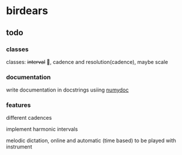 # birdears

## todo

### classes

classes: ~~interval~~ :tada:, cadence and resolution(cadence), maybe scale


### documentation

write documentation in docstrings usiing [numydoc](https://github.com/numpy/numpy/blob/master/doc/HOWTO_DOCUMENT.rst.txt#documenting-classes)

### features

different cadences

implement harmonic intervals

melodic dictation, online and automatic (time based) to be played with
instrument
